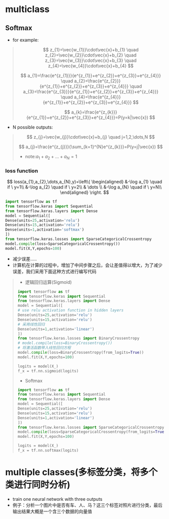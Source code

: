 # multiclass

## Softmax

+ for example:

> $$
> z_{1}=\vec{w_{1}}\cdot\vec{x}+b_{1}
> \quad z_{2}=\vec{w_{2}}\cdot\vec{x}+b_{2}
> \quad z_{3}=\vec{w_{3}}\cdot\vec{x}+b_{3}
> \quad z_{4}=\vec{w_{4}}\cdot\vec{x}+b_{4}
> $$
>
> $$
> a_{1}=\frac{e^{z_{1}}}{e^{z_{1}}+e^{z_{2}}+e^{z_{3}}+e^{z_{4}}}
> \quad a_{2}=\frac{e^{z_{2}}}{e^{z_{1}}+e^{z_{2}}+e^{z_{3}}+e^{z_{4}}}
> \quad a_{3}=\frac{e^{z_{3}}}{e^{z_{1}}+e^{z_{2}}+e^{z_{3}}+e^{z_{4}}}
> \quad a_{4}=\frac{e^{z_{4}}}{e^{z_{1}}+e^{z_{2}}+e^{z_{3}}+e^{z_{4}}}
> $$
>
> $$
> a_{k}=\frac{e^{z_{k}}}{e^{z_{1}}+e^{z_{2}}+e^{z_{3}}+e^{z_{4}}}=P(y=k|\vec{x})
> $$

+ N possible outputs:

> $$
> z_{j}=\vec{w_{j}}\cdot\vec{x}+b_{j} \quad j=1,2,\dots,N
> $$
>
> $$
> a_{j}=\frac{e^{z_{j}}}{\sum_{k=1}^{N}e^{z_{k}}}=P(y=j|\vec{x})
> $$
>
> + note:$a_{1}+a_{2}+\dots+a_{N}=1$

### loss function

$$
loss(a_{1},a_{2},\dots,a_{N},y)=\left\{
\begin{aligned}
&-\log a_{1} \quad if \ y=1\\
&-\log a_{2} \quad if \ y=2\\
& \dots \\
&-\log a_{N} \quad if \ y=N\\
\end{aligned}
\right.
$$

```python
import tensorflow as tf
from tensorflow.keras import Sequential
from tensorflow.keras.layers import Dense
model = Sequential([
Dense(units=25,activation='relu')
Dense(units=15,activation='relu')
Dense(units=1,activation='softmax')
])
from tensorflow.keras.losses import SparseCategoricalCrossentropy
model.compile(loss=SparseCategoricalCrossentropy())
model.fit(X,Y,epochs=100)
```

+ 减少误差.....
+ 计算机在计算的过程中，增加了中间步骤之后，会让差值得以增大，为了减少误差，我们采用下面这种方式进行编写代码

> + 逻辑回归运算(Sigmoid)
>
> ```python
> import tensorflow as tf
> from tensorflow.keras import Sequential
> from tensorflow.keras.layers import Dense
> model = Sequential([
> # use relu activation function in hidden layers
> Dense(units=25,activation='relu')
> Dense(units=15,activation='relu')
> # 采用线性回归
> Dense(units=1,activation='linear')
> ])
> from tensorflow.keras.losses import BinaryCrossentropy
> # model.compile(loss=BinaryCrossentropy())
> # 将激活函数带入线性回归方程
> model.compile(loss=BinaryCrossentropy(from_logits=True))
> model.fit(X,Y,epochs=100)
>
> logits = model(X_)
> f_x = tf.nn.sigmoid(logits)
> ```
> + Softmax
>
> ```python
> import tensorflow as tf
> from tensorflow.keras import Sequential
> from tensorflow.keras.layers import Dense
> model = Sequential([
> Dense(units=25,activation='relu')
> Dense(units=15,activation='relu')
> Dense(units=1,activation='linear')
> ])
> from tensorflow.keras.losses import SparseCategoricalCrossentropy
> model.compile(loss=SparseCategoricalCrossentropy(from_logits=True))
> model.fit(X,Y,epochs=100)
>
> logits = model(X_)
> f_x = tf.nn.softmax(logits)
> ```

# multiple classes(多标签分类，将多个类进行同时分析)
+ train one neural network with three outputs
+ 例子：分析一个图片中是否有车、人、马？这三个标签对照片进行分类，最后输出结果大概是一个含三个数据的向量值